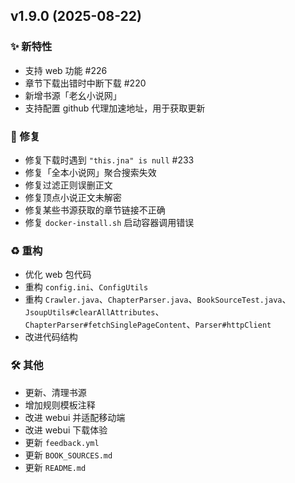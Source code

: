 ## v1.9.0 (2025-08-22)

### ✨ 新特性

- 支持 web 功能 #226
- 章节下载出错时中断下载 #220
- 新增书源「老幺小说网」
- 支持配置 github 代理加速地址，用于获取更新

### 🐛 修复

- 修复下载时遇到 `"this.jna" is null` #233
- 修复「全本小说网」聚合搜索失效
- 修复过滤正则误删正文
- 修复顶点小说正文未解密
- 修复某些书源获取的章节链接不正确
- 修复 `docker-install.sh` 启动容器调用错误

### ♻️ 重构

- 优化 web 包代码
- 重构 `config.ini`、`ConfigUtils`
- 重构 `Crawler.java`、`ChapterParser.java`、`BookSourceTest.java`、`JsoupUtils#clearAllAttributes`、
  `ChapterParser#fetchSinglePageContent`、`Parser#httpClient`
- 改进代码结构

### 🛠️ 其他

- 更新、清理书源
- 增加规则模板注释
- 改进 webui 并适配移动端
- 改进 webui 下载体验
- 更新 `feedback.yml`
- 更新 `BOOK_SOURCES.md`
- 更新 `README.md`